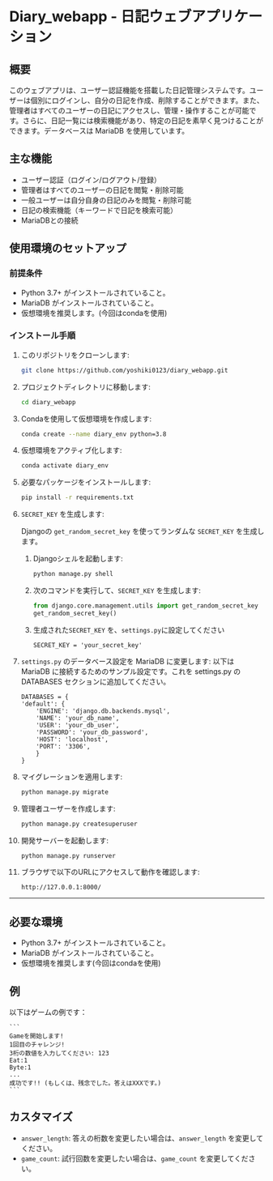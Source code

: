 # Diary_webapp - 日記ウェブアプリケーション
## 概要
このウェブアプリは、ユーザー認証機能を搭載した日記管理システムです。ユーザーは個別にログインし、自分の日記を作成、削除することができます。また、管理者はすべてのユーザーの日記にアクセスし、管理・操作することが可能です。さらに、日記一覧には検索機能があり、特定の日記を素早く見つけることができます。データベースは MariaDB を使用しています。
## 主な機能
- ユーザー認証（ログイン/ログアウト/登録）
- 管理者はすべてのユーザーの日記を閲覧・削除可能
- 一般ユーザーは自分自身の日記のみを閲覧・削除可能
- 日記の検索機能（キーワードで日記を検索可能）
- MariaDBとの接続

## 使用環境のセットアップ
### 前提条件
- Python 3.7+ がインストールされていること。
- MariaDB がインストールされていること。
- 仮想環境を推奨します。(今回はcondaを使用)
### インストール手順
1. このリポジトリをクローンします:
    ```bash
    git clone https://github.com/yoshiki0123/diary_webapp.git
    ```

2. プロジェクトディレクトリに移動します:
    ```bash
    cd diary_webapp
    ```

3. Condaを使用して仮想環境を作成します:
    ```bash
    conda create --name diary_env python=3.8
    ```

4. 仮想環境をアクティブ化します:
    ```bash
    conda activate diary_env
    ```
5. 必要なパッケージをインストールします:
    ```bash
    pip install -r requirements.txt
    ```
6. `SECRET_KEY` を生成します:

    Djangoの `get_random_secret_key` を使ってランダムな `SECRET_KEY` を生成します。

    1. Djangoシェルを起動します:
        ```bash
        python manage.py shell
        ```

    2. 次のコマンドを実行して、`SECRET_KEY` を生成します:
        ```python
        from django.core.management.utils import get_random_secret_key
        get_random_secret_key()
        ```
    3. 生成された`SECRET_KEY` を、`settings.py`に設定してください
       ```
       SECRET_KEY = 'your_secret_key'
       ```
7.  `settings.py` のデータベース設定を MariaDB に変更します:
    以下は MariaDB に接続するためのサンプル設定です。これを settings.py の DATABASES セクションに追加してください。
    ```
    DATABASES = {
    'default': {
        'ENGINE': 'django.db.backends.mysql',
        'NAME': 'your_db_name',
        'USER': 'your_db_user',
        'PASSWORD': 'your_db_password',
        'HOST': 'localhost',
        'PORT': '3306',  
        }
    }
    ```
8. マイグレーションを適用します:
    ```bash
    python manage.py migrate
    ```

9. 管理者ユーザーを作成します:
    ```bash
    python manage.py createsuperuser
    ```

10. 開発サーバーを起動します:
    ```bash
    python manage.py runserver
    ```

11. ブラウザで以下のURLにアクセスして動作を確認します:
    ```
    http://127.0.0.1:8000/
    ```

---

## 必要な環境
- Python 3.7+ がインストールされていること。
- MariaDB がインストールされていること。
- 仮想環境を推奨します(今回はcondaを使用)

## 例
以下はゲームの例です：

    ```
    Gameを開始します!
    1回目のチャレンジ!
    3桁の数値を入力してください: 123
    Eat:1
    Byte:1
    ...
    成功です!! (もしくは、残念でした。答えはXXXです。)
    ```

## カスタマイズ
- `answer_length`: 答えの桁数を変更したい場合は、`answer_length` を変更してください。
- `game_count`: 試行回数を変更したい場合は、`game_count` を変更してください。
